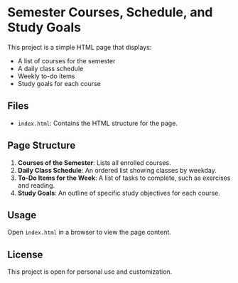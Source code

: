 # Semester Courses, Schedule, and Study Goals

This project is a simple HTML page that displays:
- A list of courses for the semester
- A daily class schedule
- Weekly to-do items
- Study goals for each course

## Files
- `index.html`: Contains the HTML structure for the page.

## Page Structure

1. **Courses of the Semester**: Lists all enrolled courses.
2. **Daily Class Schedule**: An ordered list showing classes by weekday.
3. **To-Do Items for the Week**: A list of tasks to complete, such as exercises and reading.
4. **Study Goals**: An outline of specific study objectives for each course.

## Usage

Open `index.html` in a browser to view the page content.

## License

This project is open for personal use and customization.
